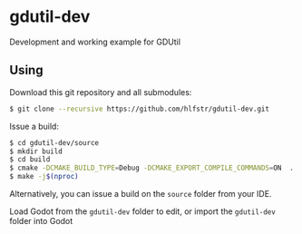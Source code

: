 # gdutil-dev

Development and working example for GDUtil

## Using

Download this git repository and all submodules:
````bash
$ git clone --recursive https://github.com/hlfstr/gdutil-dev.git
````

Issue a build:
````bash
$ cd gdutil-dev/source
$ mkdir build
$ cd build
$ cmake -DCMAKE_BUILD_TYPE=Debug -DCMAKE_EXPORT_COMPILE_COMMANDS=ON  ..
$ make -j$(nproc)
````

Alternatively, you can issue a build on the `source` folder from your IDE.

Load Godot from the `gdutil-dev` folder to edit, or import the `gdutil-dev` folder into Godot